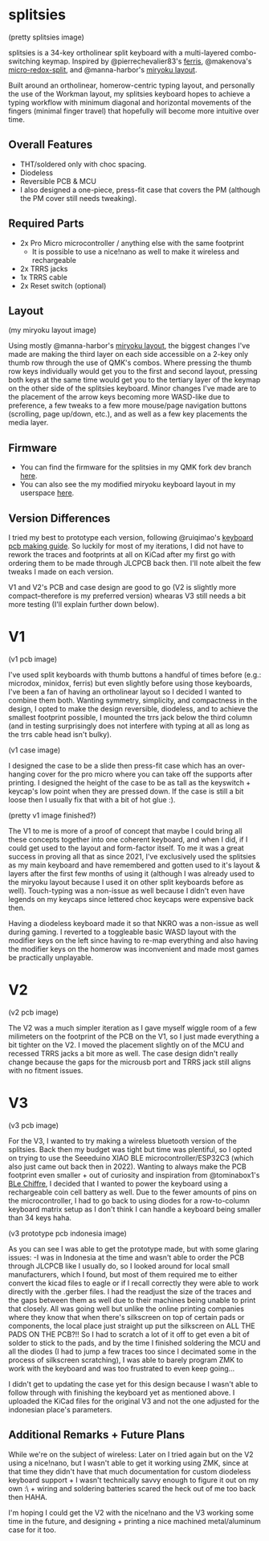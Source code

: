 # splitsies
(pretty splitsies image)

splitsies is a 34-key ortholinear split keyboard with a multi-layered combo-switching keymap. Inspired by @pierrechevalier83's [ferris](https://github.com/pierrechevalier83/ferris), @makenova's [micro-redox-split](https://github.com/makenova/micro_redox/tree/main/micro_redox_split), and @manna-harbor's [miryoku layout](https://github.com/manna-harbour/miryoku/). 

Built around an ortholinear, homerow-centric typing layout, and personally the use of the Workman layout, my splitsies keyboard hopes to achieve a typing workflow with minimum diagonal and horizontal movements of the fingers (minimal finger travel) that hopefully will become more intuitive over time. 

## Overall Features
- THT/soldered only with choc spacing.
- Diodeless
- Reversible PCB & MCU
- I also designed a one-piece, press-fit case that covers the PM (although the PM cover still needs tweaking).

## Required Parts
- 2x Pro Micro microcontroller / anything else with the same footprint
  - It is possible to use a nice!nano as well to make it wireless and rechargeable
- 2x TRRS jacks
- 1x TRRS cable
- 2x Reset switch (optional)

## Layout
(my miryoku layout image)

Using mostly @manna-harbor's [miryoku layout](https://github.com/manna-harbour/miryoku/), the biggest changes I've made are making the third layer on each side accessible on a 2-key only thumb row through the use of QMK's combos. Where pressing the thumb row keys individually would get you to the first and second layout, pressing both keys at the same time would get you to the tertiary layer of the keymap on the other side of the splitsies keyboard. Minor changes I've made are to the placement of the arrow keys becoming more WASD-like due to preference, a few tweaks to a few more mouse/page navigation buttons (scrolling, page up/down, etc.), and as well as a few key placements the media layer.

## Firmware
- You can find the firmware for the splitsies in my QMK fork dev branch [here](https://github.com/spikeydee/qmk_firmware/tree/spikeydee_dev/keyboards/splitsies/).
- You can also see the my modified miryoku keyboard layout in my userspace [here](https://github.com/spikeydee/qmk_firmware/tree/spikeydee_dev/users/spikeydee).

## Version Differences
I tried my best to prototype each version, following @ruiqimao's [keyboard pcb making guide](https://github.com/ruiqimao/keyboard-pcb-guide). So luckily for most of my iterations, I did not have to rework the traces and footprints at all on KiCad after my first go with ordering them to be made through JLCPCB back then. I'll note albeit the few tweaks I made on each version.

V1 and V2's PCB and case design are good to go (V2 is slightly more compact–therefore is my preferred version) whearas V3 still needs a bit more testing (I'll explain further down below).

# V1
(v1 pcb image)

I've used split keyboards with thumb buttons a handful of times before (e.g.: microdox, minidox, ferris) but even slightly before using those keyboards, I've been a fan of having an ortholinear layout so I decided I wanted to combine them both. Wanting symmetry, simplicity, and compactness in the design, I opted to make the design reversible, diodeless, and to achieve the smallest footprint possible, I mounted the trrs jack below the third column (and in testing surprisingly does not interfere with typing at all as long as the trrs cable head isn't bulky).

(v1 case image)

I designed the case to be a slide then press-fit case which has an over-hanging cover for the pro micro where you can take off the supports after printing. I designed the height of the case to be as tall as the keyswitch + keycap's low point when they are pressed down. If the case is still a bit loose then I usually fix that with a bit of hot glue :). 

(pretty v1 image finished?)

The V1 to me is more of a proof of concept that maybe I could bring all these concepts together into one coherent keyboard, and when I did, if I could get used to the layout and form-factor itself. To me it was a great success in proving all that as since 2021, I've exclusively used the splitsies as my main keyboard and have remembered and gotten used to it's layout & layers after the first few months of using it (although I was already used to the miryoku layout because I used it on other split keyboards before as well). Touch-typing was a non-issue as well because I didn't even have legends on my keycaps since lettered choc keycaps were expensive back then. 

Having a diodeless keyboard made it so that NKRO was a non-issue as well during gaming. I reverted to a toggleable basic WASD layout with the modifier keys on the left since having to re-map everything and also having the modifier keys on the homerow was inconvenient and made most games be practically unplayable.

# V2
(v2 pcb image)

The V2 was a much simpler iteration as I gave myself wiggle room of a few milimeters on the footprint of the PCB on the V1, so I just made everything a bit tighter on the V2. I moved the placement slightly on of the MCU and recessed TRRS jacks a bit more as well. The case design didn't really change because the gaps for the microusb port and TRRS jack still aligns with no fitment issues.

# V3
(v3 pcb image)

For the V3, I wanted to try making a wireless bluetooth version of the splitsies. Back then my budget was tight but time was plentiful, so I opted on trying to use the Seeeduino XIAO BLE microcontroller/ESP32C3 (which also just came out back then in 2022). Wanting to always make the PCB footprint even smaller + out of curiosity and inspiration from @tominabox1's [BLe Chiffre](https://geekhack.org/index.php?topic=111207.0), I decided that I wanted to power the keyboard using a rechargeable coin cell battery as well. Due to the fewer amounts of pins on the microcontroller, I had to go back to using diodes for a row-to-column keyboard matrix setup as I don't think I can handle a keyboard being smaller than 34 keys haha.

(v3 prototype pcb indonesia image)

As you can see I was able to get the prototype made, but with some glaring issues: 
-I was in Indonesia at the time and wasn't able to order the PCB through JLCPCB like I usually do, so I looked around for local small manufacturers, which I found, but most of them required me to either convert the kicad files to eagle or if I recall correctly they were able to work directly with the .gerber files. I had the readjust the size of the traces and the gaps between them as well due to their machines being unable to print that closely. All was going well but unlike the online printing companies where they know that when there's silkscreen on top of certain pads or components, the local place just straight up put the silkscreen on ALL THE PADS ON THE PCB?!! So I had to scratch a lot of it off to get even a bit of solder to stick to the pads, and by the time I finished soldering the MCU and all the diodes (I had to jump a few traces too since I decimated some in the process of silkscreen scratching), I was able to barely program ZMK to work with the keyboard and was too frustrated to even keep going...

I didn't get to updating the case yet for this design because I wasn't able to follow through with finishing the keyboard yet as mentioned above. I uploaded the KiCad files for the original V3 and not the one adjusted for the indonesian place's parameters.

## Additional Remarks + Future Plans

While we're on the subject of wireless: Later on I tried again but on the V2 using a nice!nano, but I wasn't able to get it working using ZMK, since at that time they didn't have that much documentation for custom diodeless keyboard support + I wasn't technically savvy enough to figure it out on my own :\ + wiring and soldering batteries scared the heck out of me too back then HAHA.

I'm hoping I could get the V2 with the nice!nano and the V3 working some time in the future, and designing + printing a nice machined metal/aluminum case for it too.

